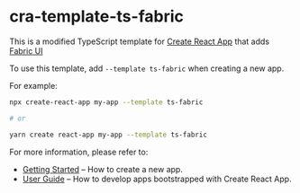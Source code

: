 # cra-template-ts-fabric

This is a modified TypeScript template for [Create React App](https://github.com/facebook/create-react-app) that adds [Fabric UI](https://developer.microsoft.com/en-us/fabric)

To use this template, add `--template ts-fabric` when creating a new app.

For example:

```sh
npx create-react-app my-app --template ts-fabric

# or

yarn create react-app my-app --template ts-fabric
```

For more information, please refer to:

- [Getting Started](https://create-react-app.dev/docs/getting-started) – How to create a new app.
- [User Guide](https://create-react-app.dev) – How to develop apps bootstrapped with Create React App.
